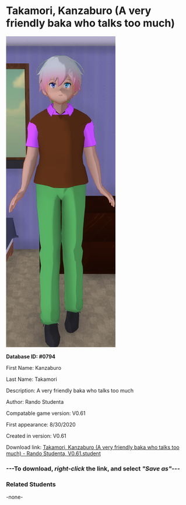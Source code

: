 # Takamori, Kanzaburo (A very friendly baka who talks too much)

<img src="../../Files/Images/Takamori, Kanzaburo (A very friendly baka who talks too much).png" title="Takamori, Kanzaburo (A very friendly baka who talks too much) - Rando Studenta, V0.61">

**Database ID: #0794**

First Name: Kanzaburo

Last Name: Takamori

Description: A very friendly baka who talks too much

Author: Rando Studenta

Compatable game version: V0.61

First appearance: 8/30/2020

Created in version: V0.61

Download link: <a href="https://raw.githubusercontent.com/Arbiter1223/Daigaku-Gurashi-Custom-Students/master/Files/Student%20Files/Takamori%2C%20Kanzaburo%20(A%20very%20friendly%20baka%20who%20talks%20too%20much)%20-%20Rando%20Studenta%2C%20V0.61.student">Takamori, Kanzaburo (A very friendly baka who talks too much) - Rando Studenta, V0.61.student</a>

### ---**To download, _right-click_ the link, and select _"Save as"_**---

### Related Students

-none-
